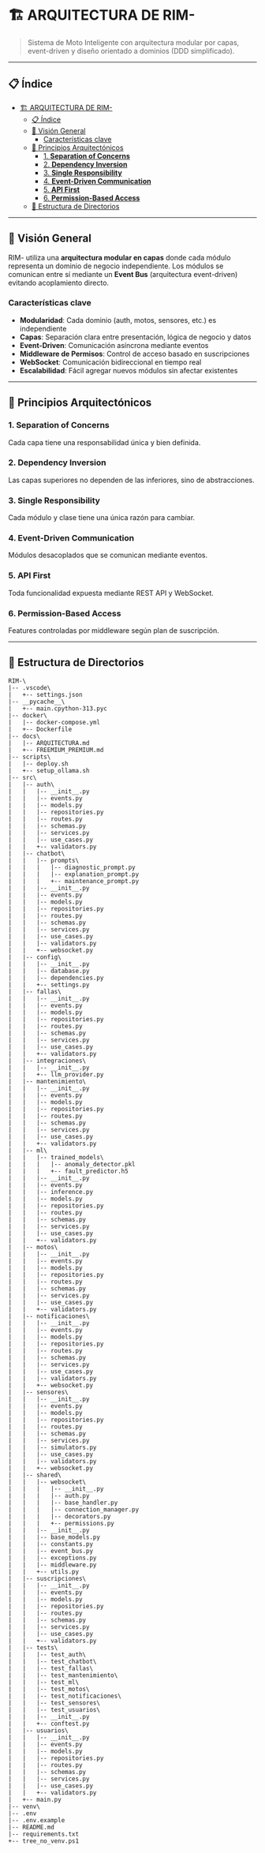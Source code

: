 # 🏗️ ARQUITECTURA DE RIM-

> Sistema de Moto Inteligente con arquitectura modular por capas, event-driven y diseño orientado a dominios (DDD simplificado).

---

## 📋 Índice

- [🏗️ ARQUITECTURA DE RIM-](#️-arquitectura-de-rim-)
  - [📋 Índice](#-índice)
  - [🎯 Visión General](#-visión-general)
    - [Características clave](#características-clave)
  - [🔑 Principios Arquitectónicos](#-principios-arquitectónicos)
    - [1. **Separation of Concerns**](#1-separation-of-concerns)
    - [2. **Dependency Inversion**](#2-dependency-inversion)
    - [3. **Single Responsibility**](#3-single-responsibility)
    - [4. **Event-Driven Communication**](#4-event-driven-communication)
    - [5. **API First**](#5-api-first)
    - [6. **Permission-Based Access**](#6-permission-based-access)
  - [📁 Estructura de Directorios](#-estructura-de-directorios)

---

## 🎯 Visión General

RIM- utiliza una **arquitectura modular en capas** donde cada módulo representa un dominio de negocio independiente. Los módulos se comunican entre sí mediante un **Event Bus** (arquitectura event-driven) evitando acoplamiento directo.

### Características clave

- **Modularidad**: Cada dominio (auth, motos, sensores, etc.) es independiente
- **Capas**: Separación clara entre presentación, lógica de negocio y datos
- **Event-Driven**: Comunicación asíncrona mediante eventos
- **Middleware de Permisos**: Control de acceso basado en suscripciones
- **WebSocket**: Comunicación bidireccional en tiempo real
- **Escalabilidad**: Fácil agregar nuevos módulos sin afectar existentes

---

## 🔑 Principios Arquitectónicos

### 1. **Separation of Concerns**

Cada capa tiene una responsabilidad única y bien definida.

### 2. **Dependency Inversion**

Las capas superiores no dependen de las inferiores, sino de abstracciones.

### 3. **Single Responsibility**

Cada módulo y clase tiene una única razón para cambiar.

### 4. **Event-Driven Communication**

Módulos desacoplados que se comunican mediante eventos.

### 5. **API First**

Toda funcionalidad expuesta mediante REST API y WebSocket.

### 6. **Permission-Based Access**

Features controladas por middleware según plan de suscripción.

---

## 📁 Estructura de Directorios

```
RIM-\
|-- .vscode\
|   +-- settings.json
|-- __pycache__\
|   +-- main.cpython-313.pyc
|-- docker\
|   |-- docker-compose.yml
|   +-- Dockerfile
|-- docs\
|   |-- ARQUITECTURA.md
|   +-- FREEMIUM_PREMIUM.md
|-- scripts\
|   |-- deploy.sh
|   +-- setup_ollama.sh
|-- src\
|   |-- auth\
|   |   |-- __init__.py
|   |   |-- events.py
|   |   |-- models.py
|   |   |-- repositories.py
|   |   |-- routes.py
|   |   |-- schemas.py
|   |   |-- services.py
|   |   |-- use_cases.py
|   |   +-- validators.py
|   |-- chatbot\
|   |   |-- prompts\
|   |   |   |-- diagnostic_prompt.py
|   |   |   |-- explanation_prompt.py
|   |   |   +-- maintenance_prompt.py
|   |   |-- __init__.py
|   |   |-- events.py
|   |   |-- models.py
|   |   |-- repositories.py
|   |   |-- routes.py
|   |   |-- schemas.py
|   |   |-- services.py
|   |   |-- use_cases.py
|   |   |-- validators.py
|   |   +-- websocket.py
|   |-- config\
|   |   |-- __init__.py
|   |   |-- database.py
|   |   |-- dependencies.py
|   |   +-- settings.py
|   |-- fallas\
|   |   |-- __init__.py
|   |   |-- events.py
|   |   |-- models.py
|   |   |-- repositories.py
|   |   |-- routes.py
|   |   |-- schemas.py
|   |   |-- services.py
|   |   |-- use_cases.py
|   |   +-- validators.py
|   |-- integraciones\
|   |   |-- __init__.py
|   |   +-- llm_provider.py
|   |-- mantenimiento\
|   |   |-- __init__.py
|   |   |-- events.py
|   |   |-- models.py
|   |   |-- repositories.py
|   |   |-- routes.py
|   |   |-- schemas.py
|   |   |-- services.py
|   |   |-- use_cases.py
|   |   +-- validators.py
|   |-- ml\
|   |   |-- trained_models\
|   |   |   |-- anomaly_detector.pkl
|   |   |   +-- fault_predictor.h5
|   |   |-- __init__.py
|   |   |-- events.py
|   |   |-- inference.py
|   |   |-- models.py
|   |   |-- repositories.py
|   |   |-- routes.py
|   |   |-- schemas.py
|   |   |-- services.py
|   |   |-- use_cases.py
|   |   +-- validators.py
|   |-- motos\
|   |   |-- __init__.py
|   |   |-- events.py
|   |   |-- models.py
|   |   |-- repositories.py
|   |   |-- routes.py
|   |   |-- schemas.py
|   |   |-- services.py
|   |   |-- use_cases.py
|   |   +-- validators.py
|   |-- notificaciones\
|   |   |-- __init__.py
|   |   |-- events.py
|   |   |-- models.py
|   |   |-- repositories.py
|   |   |-- routes.py
|   |   |-- schemas.py
|   |   |-- services.py
|   |   |-- use_cases.py
|   |   |-- validators.py
|   |   +-- websocket.py
|   |-- sensores\
|   |   |-- __init__.py
|   |   |-- events.py
|   |   |-- models.py
|   |   |-- repositories.py
|   |   |-- routes.py
|   |   |-- schemas.py
|   |   |-- services.py
|   |   |-- simulators.py
|   |   |-- use_cases.py
|   |   |-- validators.py
|   |   +-- websocket.py
|   |-- shared\
|   |   |-- websocket\
|   |   |   |-- __init__.py
|   |   |   |-- auth.py
|   |   |   |-- base_handler.py
|   |   |   |-- connection_manager.py
|   |   |   |-- decorators.py
|   |   |   +-- permissions.py
|   |   |-- __init__.py
|   |   |-- base_models.py
|   |   |-- constants.py
|   |   |-- event_bus.py
|   |   |-- exceptions.py
|   |   |-- middleware.py
|   |   +-- utils.py
|   |-- suscripciones\
|   |   |-- __init__.py
|   |   |-- events.py
|   |   |-- models.py
|   |   |-- repositories.py
|   |   |-- routes.py
|   |   |-- schemas.py
|   |   |-- services.py
|   |   |-- use_cases.py
|   |   +-- validators.py
|   |-- tests\
|   |   |-- test_auth\
|   |   |-- test_chatbot\
|   |   |-- test_fallas\
|   |   |-- test_mantenimiento\
|   |   |-- test_ml\
|   |   |-- test_motos\
|   |   |-- test_notificaciones\
|   |   |-- test_sensores\
|   |   |-- test_usuarios\
|   |   |-- __init__.py
|   |   +-- conftest.py
|   |-- usuarios\
|   |   |-- __init__.py
|   |   |-- events.py
|   |   |-- models.py
|   |   |-- repositories.py
|   |   |-- routes.py
|   |   |-- schemas.py
|   |   |-- services.py
|   |   |-- use_cases.py
|   |   +-- validators.py
|   +-- main.py
|-- venv\
|-- .env
|-- .env.example
|-- README.md
|-- requirements.txt
+-- tree_no_venv.ps1
```
